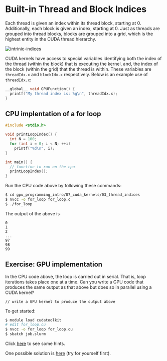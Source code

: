 # Built-in Thread and Block Indices

Each thread is given an index within its thread block, starting at 0. Additionally, each block is given an index, starting at 0. Just as threads are grouped into thread blocks, blocks are grouped into a grid, which is the highest entity in the CUDA thread hierarchy.

![intrinic-indices](https://devblogs.nvidia.com/wp-content/uploads/2017/01/cuda_indexing.png)

CUDA kernels have access to special variables identifying both the index of the thread (within the block) that is executing the kernel, and, the index of the block (within the grid) that the thread is within. These variables are `threadIdx.x` and `blockIdx.x` respectively. Below is an example use of `threadIdx.x`:

```C
__global__ void GPUFunction() {
  printf("My thread index is: %g\n", threadIdx.x);
}
```

## CPU implentation of a for loop

```C
#include <stdio.h>

void printLoopIndex() {
  int N = 100;
  for (int i = 0; i < N; ++i)
    printf("%d\n", i);
}

int main() {
  // function to run on the cpu
  printLoopIndex();
}
```

Run the CPU code above by following these commands:

```bash
$ cd gpu_programming_intro/07_cuda_kernels/03_thread_indices
$ nvcc -o for_loop for_loop.c
$ ./for_loop
```

The output of the above is

```
0
1
2
...
97
98
99
```

## Exercise: GPU implementation

In the CPU code above, the loop is carried out in serial. That is, loop iterations takes place one at a time. Can you write a GPU code that produces the same output as that above but does so in parallel using a CUDA kernel?

```
// write a GPU kernel to produce the output above
```

To get started:

```bash
$ module load cudatoolkit
# edit for_loop.cu
$ nvcc -o for_loop for_loop.cu
$ sbatch job.slurm
```

Click [here](hint.md) to see some hints.

One possible solution is [here](solution.cu) (try for yourself first).
